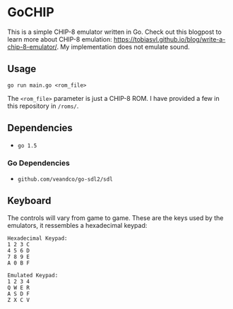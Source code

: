 # GoCHIP

This is a simple CHIP-8 emulator written in Go. Check out this blogpost to learn more about CHIP-8 emulation: https://tobiasvl.github.io/blog/write-a-chip-8-emulator/. My implementation does not emulate sound.

## Usage

`go run main.go <rom_file>`

The `<rom_file>` parameter is just a CHIP-8 ROM. I have provided a few in this repository in `/roms/`.

## Dependencies

- `go 1.5`

### Go Dependencies

- `github.com/veandco/go-sdl2/sdl`

## Keyboard

The controls will vary from game to game. These are the keys used by the emulators, it ressembles a hexadecimal keypad:

```
Hexadecimal Keypad:
1 2 3 C
4 5 6 D
7 8 9 E
A 0 B F

Emulated Keypad:
1 2 3 4
Q W E R
A S D F
Z X C V
```
